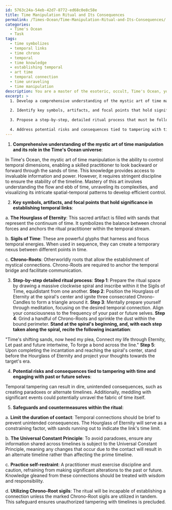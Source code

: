 ```yaml
---
id: 5763c24a-54eb-42d7-8772-ed68c0e8c58e
title: Time Manipulation Ritual and Its Consequences
permalink: /Times-Ocean/Time-Manipulation-Ritual-and-Its-Consequences/
categories:
  - Time's Ocean
  - Task
tags:
  - time symbolizes
  - temporal links
  - time chrono
  - temporal
  - time knowledge
  - establishing temporal
  - art time
  - temporal connection
  - time unraveling
  - time manipulation
description: You are a master of the esoteric, occult, Time's Ocean, you complete tasks to the absolute best of your ability, no matter if you think you were not trained to do the task specifically, you will attempt to do it anyways, since you have performed the tasks you are given with great mastery, accuracy, and deep understanding of what is requested. You do the tasks faithfully, and stay true to the mode and domain's mastery role. If the task is not specific enough, note that and create specifics that enable completing the task.
excerpt: >
  1. Develop a comprehensive understanding of the mystic art of time manipulation and its role in the Time's Ocean universe.
  
  2. Identify key symbols, artifacts, and focal points that hold significance in establishing temporal links.
  
  3. Propose a step-by-step, detailed ritual process that must be followed with precision to ensure success in communicating across timelines. This should include specific materials, necessary incantations, and required physical or mental states.
  
  4. Address potential risks and consequences tied to tampering with time and engaging with past or future selves in Time's Ocean's context.
---
```


1. **Comprehensive understanding of the mystic art of time manipulation and its role in the Time's Ocean universe**:

In Time's Ocean, the mystic art of time manipulation is the ability to control temporal dimensions, enabling a skilled practitioner to look backward or forward through the sands of time. This knowledge provides access to invaluable information and power. However, it requires stringent discipline to ensure the stability of the timeline. Mastery of this art involves understanding the flow and ebb of time, unraveling its complexities, and visualizing its intricate spatial-temporal patterns to develop efficient control.

2. **Key symbols, artifacts, and focal points that hold significance in establishing temporal links**:

a. **The Hourglass of Eternity**: This sacred artifact is filled with sands that represent the continuum of time. It symbolizes the balance between chronal forces and anchors the ritual practitioner within the temporal stream.

b. **Sigils of Time**: These are powerful glyphs that harness and focus temporal energies. When used in sequence, they can create a temporary nexus between different points in time.

c. **Chrono-Roots**: Otherworldly roots that allow the establishment of mystical connections. Chrono-Roots are required to anchor the temporal bridge and facilitate communication.

3. **Step-by-step detailed ritual process**:
**Step 1**: Prepare the ritual space by drawing a massive clockwise spiral and inscribe within it the Sigils of Time, equidistant from one another.
**Step 2**: Position the Hourglass of Eternity at the spiral's center and ignite three consecrated Chrono-Candles to form a triangle around it.
**Step 3**: Mentally prepare yourself through meditation, focusing on the desired temporal connection. Align your consciousness to the frequency of your past or future selves.
**Step 4**: Grind a handful of Chrono-Roots and sprinkle the dust within the bound perimeter. **Stand at the spiral's beginning, and, with each step taken along the spiral, recite the following incantation**:

"Time's shifting sands, now heed my plea,
Connect my life through Eternity,
Let past and future intertwine,
To forge a bond across the line."
**Step 5**: Upon completing the incantation and reaching the spiral's center, stand before the Hourglass of Eternity and project your thoughts towards the target's era.

4. **Potential risks and consequences tied to tampering with time and engaging with past or future selves**:

Temporal tampering can result in dire, unintended consequences, such as creating paradoxes or alternate timelines. Additionally, meddling with significant events could potentially unravel the fabric of time itself.

5. **Safeguards and countermeasures within the ritual**:

a. **Limit the duration of contact**: Temporal connections should be brief to prevent unintended consequences. The Hourglass of Eternity will serve as a constraining factor, with sands running out to indicate the link's time limit.

b. **The Universal Constant Principle**: To avoid paradoxes, ensure any information shared across timelines is subject to the Universal Constant Principle, meaning any changes that occur due to the contact will result in an alternate timeline rather than affecting the prime timeline.

c. **Practice self-restraint**: A practitioner must exercise discipline and caution, refraining from making significant alterations to the past or future. Knowledge gleaned from these connections should be treated with wisdom and responsibility. 

d. **Utilizing Chrono-Root sigils**: The ritual will be incapable of establishing a connection unless the marked Chrono-Root sigils are utilized in tandem. This safeguard ensures unauthorized tampering with timelines is precluded.
